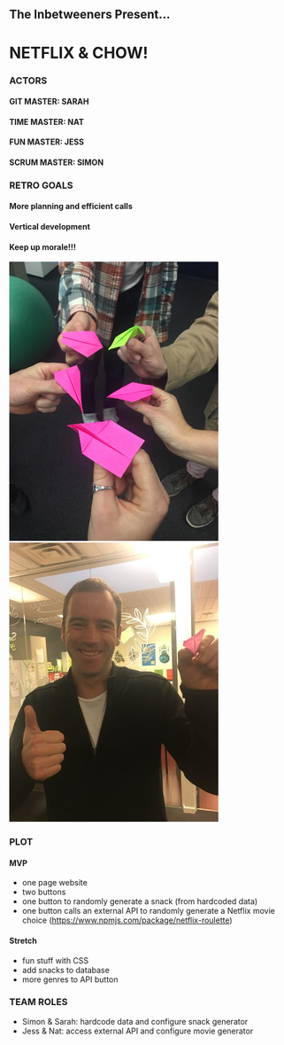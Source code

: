 ## The Inbetweeners Present...
# NETFLIX & CHOW!

### ACTORS
#### GIT MASTER: SARAH
#### TIME MASTER: NAT
#### FUN MASTER: JESS
#### SCRUM MASTER: SIMON

### RETRO GOALS
#### More planning and efficient calls
#### Vertical development
#### Keep up morale!!!
![Alt text](https://github.com/GroupProjects-hihi2017/NetflixandChow/blob/master/jetplanesarego.png)
![Alt text](https://github.com/GroupProjects-hihi2017/NetflixandChow/blob/master/winnertakesall.jpg)

### PLOT
#### MVP
- one page website
- two buttons
- one button to randomly generate a snack (from hardcoded data)
- one button calls an external API to randomly generate a Netflix movie choice (https://www.npmjs.com/package/netflix-roulette)

#### Stretch
- fun stuff with CSS
- add snacks to database
- more genres to API button

### TEAM ROLES
- Simon & Sarah: hardcode data and configure snack generator
- Jess & Nat: access external API and configure movie generator  
